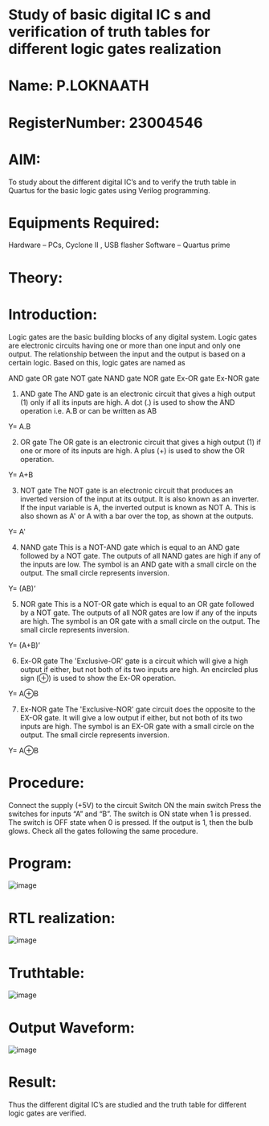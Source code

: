# Study of basic digital IC s and verification of truth tables for different logic gates realization 

# Name: P.LOKNAATH

# RegisterNumber:  23004546

# AIM:

To study about the different digital IC’s and to verify the truth table in Quartus for the basic logic gates using Verilog programming.

# Equipments Required:

Hardware – PCs, Cyclone II , USB flasher
Software – Quartus prime
# Theory:
# Introduction:

Logic gates are the basic building blocks of any digital system. Logic gates are electronic circuits having one or more than one input and only one output. The relationship between the input and the output is based on a certain logic. Based on this, logic gates are named as

AND gate
OR gate
NOT gate
NAND gate
NOR gate
Ex-OR gate
Ex-NOR gate
1) AND gate
The AND gate is an electronic circuit that gives a high output (1) only if all its inputs are high. A dot (.) is used to show the AND operation i.e. A.B or can be written as AB

Y= A.B

2) OR gate
The OR gate is an electronic circuit that gives a high output (1) if one or more of its inputs are high. A plus (+) is used to show the OR operation.

Y= A+B

3) NOT gate
The NOT gate is an electronic circuit that produces an inverted version of the input at its output. It is also known as an inverter. If the input variable is A, the inverted output is known as NOT A. This is also shown as A' or A with a bar over the top, as shown at the outputs.

Y= A'

4) NAND gate
This is a NOT-AND gate which is equal to an AND gate followed by a NOT gate. The outputs of all NAND gates are high if any of the inputs are low. The symbol is an AND gate with a small circle on the output. The small circle represents inversion.

Y= (AB)’

5) NOR gate
This is a NOT-OR gate which is equal to an OR gate followed by a NOT gate. The outputs of all NOR gates are low if any of the inputs are high. The symbol is an OR gate with a small circle on the output. The small circle represents inversion.

Y= (A+B)’

6) Ex-OR gate
The 'Exclusive-OR' gate is a circuit which will give a high output if either, but not both of its two inputs are high. An encircled plus sign (⊕) is used to show the Ex-OR operation.

Y= A⊕B

7) Ex-NOR gate
The 'Exclusive-NOR' gate circuit does the opposite to the EX-OR gate. It will give a low output if either, but not both of its two inputs are high. The symbol is an EX-OR gate with a small circle on the output. The small circle represents inversion.

Y= A⊕B

# Procedure:

Connect the supply (+5V) to the circuit
Switch ON the main switch
Press the switches for inputs “A” and “B”. The switch is ON state when 1 is pressed. The switch is OFF state when 0 is pressed.
If the output is 1, then the bulb glows.
Check all the gates following the same procedure.

# Program:

![image](https://github.com/Loknaath-P/Study-of-basic-digital-IC-s-and-verification-of-truth-tables-for-different-logic-gates-realization-/assets/139841683/6d2dccd3-1650-47a8-807f-64a6ded0b042)


# RTL realization:

![image](https://github.com/Loknaath-P/Study-of-basic-digital-IC-s-and-verification-of-truth-tables-for-different-logic-gates-realization-/assets/139841683/4b5b1d71-8ff2-4a66-8c76-24915d8b173d)


# Truthtable:

![image](https://github.com/Loknaath-P/Study-of-basic-digital-IC-s-and-verification-of-truth-tables-for-different-logic-gates-realization-/assets/139841683/2223c9e1-8271-457c-8a05-96398689a2ca)



# Output Waveform:

![image](https://github.com/Loknaath-P/Study-of-basic-digital-IC-s-and-verification-of-truth-tables-for-different-logic-gates-realization-/assets/139841683/80ac4704-a021-4fb1-90c1-d12dbbb3dc34)



# Result:
Thus the different digital IC’s are studied and the truth table for different logic gates are verified.

